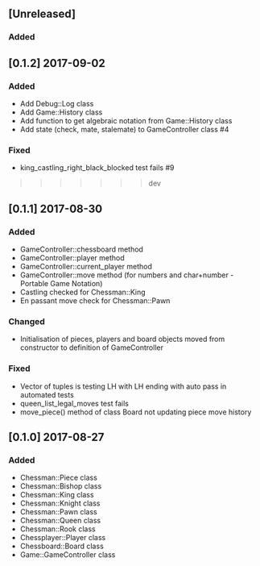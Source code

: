 ## [Unreleased]

### Added

## [0.1.2] 2017-09-02

### Added

- Add Debug::Log class
- Add Game::History class
- Add function to get algebraic notation from Game::History class
- Add state (check, mate, stalemate) to GameController class #4

### Fixed

- king_castling_right_black_blocked test fails #9
>>>>>>> dev

## [0.1.1] 2017-08-30

### Added

- GameController::chessboard method
- GameController::player method
- GameController::current_player method
- GameController::move method (for numbers and char+number - Portable Game Notation)
- Castling checked for Chessman::King
- En passant move check for Chessman::Pawn

### Changed

- Initialisation of pieces, players and board objects moved from constructor to definition of GameController

### Fixed

- Vector of tuples is testing LH with LH ending with auto pass in automated tests
- queen_list_legal_moves test fails
- move_piece() method of class Board not updating piece move history

## [0.1.0] 2017-08-27

### Added

- Chessman::Piece class
- Chessman::Bishop class
- Chessman::King class
- Chessman::Knight class
- Chessman::Pawn class
- Chessman::Queen class
- Chessman::Rook class
- Chessplayer::Player class
- Chessboard::Board class
- Game::GameController class

